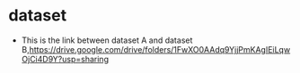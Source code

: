 # dataset
- This is the link between dataset A and dataset B,https://drive.google.com/drive/folders/1FwXO0AAdq9YjjPmKAgIEiLqwOjCi4D9Y?usp=sharing
